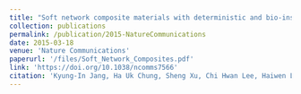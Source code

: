```yaml
---
title: "Soft network composite materials with deterministic and bio-inspired designs"
collection: publications
permalink: /publication/2015-NatureCommunications
date: 2015-03-18
venue: 'Nature Communications'
paperurl: '/files/Soft_Network_Composites.pdf'
link: 'https://doi.org/10.1038/ncomms7566'
citation: 'Kyung-In Jang, Ha Uk Chung, Sheng Xu, Chi Hwan Lee, Haiwen Luan, Jaewoong Jeong, Huanyu Cheng, Gwang-Tae Kim, Sang Youn Han, Jung Woo Lee, Jeonghyun Kim, Moongee Cho, Fuxing Miao, Yiyuan Yang, Han Na Jung, <b>Matthew Flavin</b>, Howard Liu, Gil Woo Kong, Ki Jun Yu, Sang Il Rhee, Jeahoon Chung, Byunggik Kim, Jean Won Kwak, Myoung Hee Yun, Jin Young Kim, Young Min Song, Ungyu Paik, Yihui Zhang, Yonggang Huang, John A. Rogers. &quot;Soft network composite materials with deterministic and bio-inspired designs.&quot; in <i>Nature Communications</i>, vol. 18, no. 6, 6566, Mar. 2015.'
---
```

